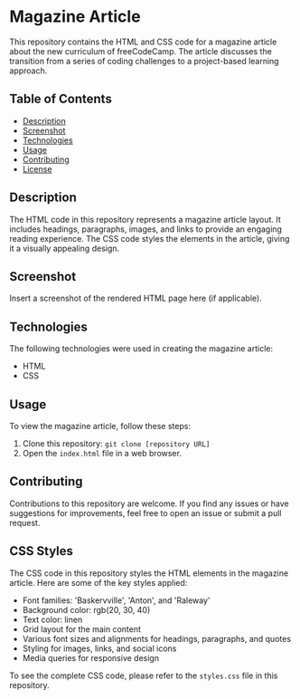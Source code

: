 # Magazine Article
This repository contains the HTML and CSS code for a magazine article about the new curriculum of freeCodeCamp. The article discusses the transition from a series of coding challenges to a project-based learning approach.

## Table of Contents
- [Description](#description)
- [Screenshot](#screenshot)
- [Technologies](#technologies)
- [Usage](#usage)
- [Contributing](#contributing)
- [License](#license)

## Description
The HTML code in this repository represents a magazine article layout. It includes headings, paragraphs, images, and links to provide an engaging reading experience. The CSS code styles the elements in the article, giving it a visually appealing design.

## Screenshot
Insert a screenshot of the rendered HTML page here (if applicable).

## Technologies
The following technologies were used in creating the magazine article:
- HTML
- CSS

## Usage
To view the magazine article, follow these steps:
1. Clone this repository: `git clone [repository URL]`
2. Open the `index.html` file in a web browser.

## Contributing
Contributions to this repository are welcome. If you find any issues or have suggestions for improvements, feel free to open an issue or submit a pull request.


## CSS Styles
The CSS code in this repository styles the HTML elements in the magazine article. Here are some of the key styles applied:
- Font families: 'Baskervville', 'Anton', and 'Raleway'
- Background color: rgb(20, 30, 40)
- Text color: linen
- Grid layout for the main content
- Various font sizes and alignments for headings, paragraphs, and quotes
- Styling for images, links, and social icons
- Media queries for responsive design

To see the complete CSS code, please refer to the `styles.css` file in this repository.



